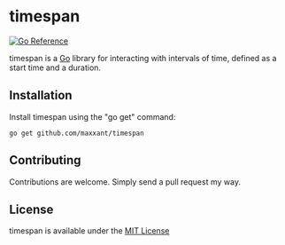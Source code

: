 timespan
========

[![Go Reference](https://pkg.go.dev/github.com/maxxant/timespan.svg)](https://pkg.go.dev/github.com/maxxant/timespan)

timespan is a [Go](http://golang.org/) library for interacting with intervals of time, defined as a start time and a duration.

Installation
------------

Install timespan using the "go get" command:

	go get github.com/maxxant/timespan

Contributing
------------
Contributions are welcome. Simply send a pull request my way.

License
-------
timespan is available under the [MIT License](https://github.com/maxxant/timespan/blob/master/LICENSE)
